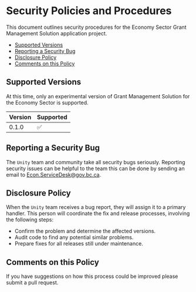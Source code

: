 # Security Policies and Procedures

This document outlines security procedures for the Economy Sector Grant Management Solution application project.

- [Supported Versions](#supported-versions)
- [Reporting a Security Bug](#reporting-a-bug)
- [Disclosure Policy](#disclosure-policy)
- [Comments on this Policy](#comments-on-this-policy)

## Supported Versions

At this time, only an experimental version of Grant Management Solution for the Economy Sector is supported.

| Version | Supported          |
| ------- | ------------------ |
| 0.1.0   | :white_check_mark: |

## Reporting a Security Bug

The `Unity` team and community take all security bugs seriously. Reporting security issues can be helpful to the team this can be done by sending an email to <Econ.ServiceDesk@gov.bc.ca>.

## Disclosure Policy

When the `Unity` team receives a bug report, they will assign it to a primary handler. This person will coordinate the fix and release processes, involving the following steps:

- Confirm the problem and determine the affected versions.
- Audit code to find any potential similar problems.
- Prepare fixes for all releases still under maintenance.

## Comments on this Policy

If you have suggestions on how this process could be improved please submit a
pull request.